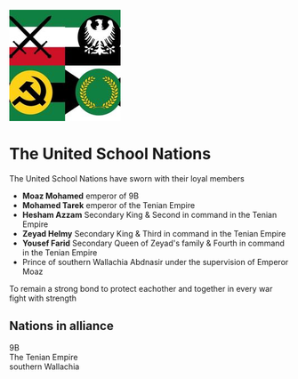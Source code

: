 ![logo][USN logo]
# The United School Nations
The United School Nations have sworn with their loyal members 
 - **Moaz Mohamed** emperor of 9B 
 - **Mohamed Tarek** emperor of the Tenian Empire 
 - **Hesham Azzam** Secondary King & Second in command in the Tenian Empire
 - **Zeyad Helmy** Secondary King & Third in command in the Tenian Empire
 - **Yousef Farid** Secondary Queen of Zeyad's family & Fourth in command in the Tenian Empire
 - Prince of southern Wallachia Abdnasir under the supervision of Emperor Moaz 

To remain a strong bond to protect eachother and together in every war fight with strength

## Nations in alliance
9B  
The Tenian Empire  
southern Wallachia  

[USN logo]: USN-logo-temp-200px.jpg